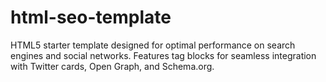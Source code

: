 # html-seo-template
HTML5 starter template designed for optimal performance on search engines and social networks. Features tag blocks for seamless integration with Twitter cards, Open Graph, and Schema.org.

